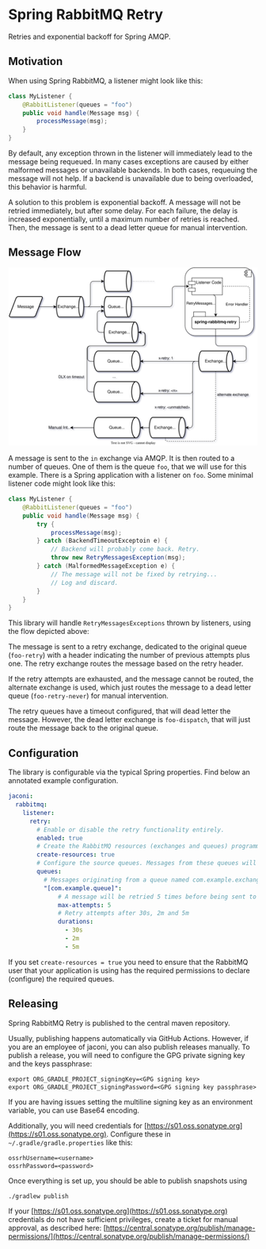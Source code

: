 # Spring RabbitMQ Retry

Retries and exponential backoff for Spring AMQP.

## Motivation

When using Spring RabbitMQ, a listener might look like this:

```java
class MyListener {
    @RabbitListener(queues = "foo")
    public void handle(Message msg) {
        processMessage(msg);
    }
}
```

By default, any exception thrown in the listener will immediately lead to the message being requeued. In many cases
exceptions are caused by either malformed messages or unavailable backends. In both cases, requeuing the message will
not help. If a backend is unavailable due to being overloaded, this behavior is harmful.

A solution to this problem is exponential backoff. A message will not be retried immediately, but after some delay. For
each failure, the delay is increased exponentially, until a maximum number of retries is reached. Then, the message is
sent to a dead letter queue for manual intervention.

## Message Flow

![Message Flow](docs/flow.svg)

A message is sent to the `in` exchange via AMQP. It is then routed to a number of queues. One of them is the queue
`foo`, that we will use for this example. There is a Spring application with a listener on `foo`. Some minimal listener
code might look like this:

```java
class MyListener {
    @RabbitListener(queues = "foo")
    public void handle(Message msg) {
        try {
            processMessage(msg);
        } catch (BackendTimeoutExceptoin e) {
            // Backend will probably come back. Retry.
            throw new RetryMessagesException(msg);
        } catch (MalformedMessageException e) {
            // The message will not be fixed by retrying...
            // Log and discard.
        }
    }
}
```

This library will handle `RetryMessagesExceptions` thrown by listeners, using the flow depicted above:

The message is sent to a retry exchange, dedicated to the original queue (`foo-retry`) with a header indicating the
number of previous attempts plus one. The retry exchange routes the message based on the retry header. 

If the retry attempts are exhausted, and the message cannot be routed, the alternate exchange is used, which just routes
the message to a dead letter queue (`foo-retry-never`) for manual intervention.

The retry queues have a timeout configured, that will dead letter the message. However, the dead letter exchange is
`foo-dispatch`, that will just route the message back to the original queue.

## Configuration

The library is configurable via the typical Spring properties. Find below an annotated example configuration.

```yaml
jaconi:
  rabbitmq:
    listener:
      retry:
        # Enable or disable the retry functionality entirely.
        enabled: true
        # Create the RabbitMQ resources (exchanges and queues) programmatically at startup.
        create-resources: true
        # Configure the source queues. Messages from these queues will be retried.
        queues: 
          # Messages originating from a queue named com.example.exchange will be retried.
          "[com.example.queue]":
              # A message will be retried 5 times before being sent to a DLX or discarded.
              max-attempts: 5
              # Retry attempts after 30s, 2m and 5m
              durations:
                - 30s
                - 2m
                - 5m
```

If you set `create-resources = true` you need to ensure that the RabbitMQ user that your application is using has the 
required permissions to declare (configure) the required queues.

## Releasing

Spring RabbitMQ Retry is published to the central maven repository.

Usually, publishing happens automatically via GitHub Actions. However, if you are an employee of jaconi, you can also
publish releases manually. To publish a release, you will need to configure the GPG private signing key and the keys
passphrase:

```
export ORG_GRADLE_PROJECT_signingKey=<GPG signing key>
export ORG_GRADLE_PROJECT_signingPassword=<GPG signing key passphrase>
```

If you are having issues setting the multiline signing key as an environment variable, you can use Base64 encoding.

Additionally, you will need credentials for [https://s01.oss.sonatype.org](https://s01.oss.sonatype.org). Configure
these in `~/.gradle/gradle.properties` like this:

```
ossrhUsername=<username>
ossrhPassword=<password>
```

Once everything is set up, you should be able to publish snapshots using

```
./gradlew publish
```

If your [https://s01.oss.sonatype.org](https://s01.oss.sonatype.org) credentials do not have sufficient privileges,
create a ticket for manual approval, as described here:
[https://central.sonatype.org/publish/manage-permissions/](https://central.sonatype.org/publish/manage-permissions/)
